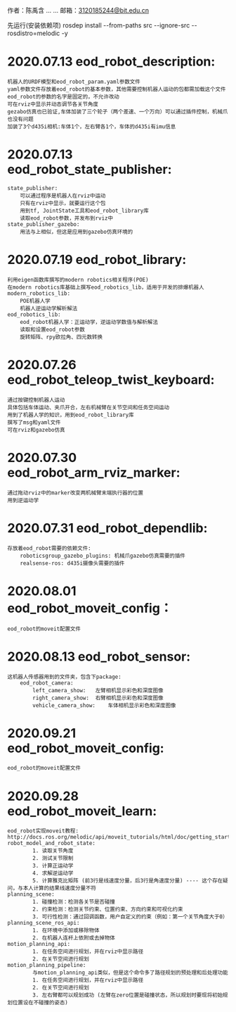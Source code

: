 
作者：陈禹含 ... ... 
邮箱：3120185244@bit.edu.cn

先运行(安装依赖项)
rosdep install --from-paths src --ignore-src --rosdistro=melodic -y

# 2020.07.13 eod_robot_description: 
	机器人的URDF模型和eod_robot_param.yaml参数文件
	yaml参数文件存放着eod_robot的基本参数，其他需要控制机器人运动的包都需加载这个文件
	eod_robot的参数的名字是固定的，不允许改动
	可在rviz中显示并动态调节各关节角度
	gezabo仿真也已验证,车体加装了三个轮子（两个差速、一个万向）可以通过插件控制，机械爪也没有问题
	加装了3个d435i相机:车体1个，左右臂各1个，车体的d435i有imu信息


# 2020.07.13 eod_robot_state_publisher:
	state_publisher:
		可以通过程序是机器人在rviz中运动
		只有在rviz中显示，就要运行这个包
		用到tf, JointState工具和eod_robot_library库
		读取eod_robot参数，并发布到rviz中
	state_publisher_gazebo:
		用法与上相似，但这是应用到gazebo仿真环境的
	
	

# 2020.07.19 eod_robot_library:
	利用eigen函数库撰写的modern robotics相关程序(POE)
	在modern robotics库基础上撰写eod_robotics_lib，适用于开发的排爆机器人
	modern_robotics_lib:
		POE机器人学
		机器人逆运动学解析解法
	eod_robotics_lib:
		eod_robot机器人学：正运动学，逆运动学数值与解析解法
		读取和设置eod_robot参数
		旋转矩阵、rpy欧拉角、四元数转换


# 2020.07.26 eod_robot_teleop_twist_keyboard:
	通过按键控制机器人运动
	具体包括车体运动、夹爪开合，左右机械臂在关节空间和任务空间运动
	用到了机器人学的知识，用到eod_robot_library库
	撰写了msg和yaml文件
	可在rviz和gazebo仿真


# 2020.07.30 eod_robot_arm_rviz_marker:
	通过拖动rviz中的marker改变两机械臂末端执行器的位置
	用到逆运动学


# 2020.07.31 eod_robot_dependlib:
	存放着eod_robot需要的依赖文件:
		roboticsgroup_gazebo_plugins: 机械爪gazebo仿真需要的插件
		realsense-ros: d435i摄像头需要的插件


# 2020.08.01 eod_robot_moveit_config：
	eod_robot的moveit配置文件


# 2020.08.13 eod_robot_sensor:
	这机器人传感器用到的文件夹，包含下package:
		eod_robot_camera:
			left_camera_show:	左臂相机显示彩色和深度图像
			right_camera_show:	右臂相机显示彩色和深度图像
			vehicle_camera_show:	车体相机显示彩色和深度图像

# 2020.09.21 eod_robot_moveit_config:
	eod_robot的moveit配置文件

# 2020.09.28 eod_robot_moveit_learn:
	eod_robot实现moveit教程: http://docs.ros.org/melodic/api/moveit_tutorials/html/doc/getting_started/getting_started.html
	robot_model_and_robot_state: 
			1. 读取关节角度
			2. 测试关节限制
			3. 计算正运动学
			4. 求解逆运动学
			5. 计算雅克比矩阵 (前3行是线速度分量，后3行是角速度分量) ---- 这个存在疑问，与本人计算的结果线速度分量不符
	planning_scene:
			1. 碰撞检测：检测各关节是否碰撞
			2. 约束检测：检测关节约束、位置约束、方向约束和可视化约束
			3. 可行性检测：通过回调函数，用户自定义的约束（例如：第一个关节角度大于0）
	planning_scene_ros_api:
			1. 在环境中添加或移除物体
			2. 在机器人连杆上依附或去掉物体
	motion_planning_api:
			1. 在任务空间进行规划，并在rviz中显示路径
			2. 在关节空间进行规划
	motion_planning_pipeline:
			与motion_planning_api类似，但是这个命令多了路径规划的预处理和后处理功能
			1. 在任务空间进行规划，并在rviz中显示路径
			2. 在关节空间进行规划
			3. 左右臂都可以规划成功 (左臂在zero位置是碰撞状态，所以规划时要现将初始规划位置设在不碰撞的姿态)

	
















